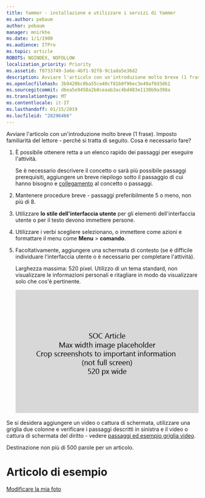 ```yaml
---
title: Yammer - installazione e utilizzare i servizi di Yammer
ms.author: pebaum
author: pebaum
manager: mnirkhe
ms.date: 1/1/1900
ms.audience: ITPro
ms.topic: article
ROBOTS: NOINDEX, NOFOLLOW
localization_priority: Priority
ms.assetid: f0733749-3a6e-4bf1-92f8-9c1ada5e36d2
description: Avviare l'articolo con un'introduzione molto breve (1 frase). Imposto familiarità del lettore - perché si tratta di seguito. Cosa è necessario fare?
ms.openlocfilehash: 3b9420bc0ba55ce40cf81b0f96ec3e49af0d3d61
ms.sourcegitcommit: d6ea5e9458a2b8ceaab3ac4bd483e1130b9a398a
ms.translationtype: MT
ms.contentlocale: it-IT
ms.lasthandoff: 01/15/2019
ms.locfileid: "28296466"
---
```

Avviare l'articolo con un'introduzione molto breve (1 frase). Imposto familiarità del lettore - perché si tratta di seguito. Cosa è necessario fare? 
  
1. È possibile ottenere retta a un elenco rapido dei passaggi per eseguire l'attività.
    
    Se è necessario descrivere il concetto o sarà più possibile passaggi prerequisiti, aggiungere un breve riepilogo sotto il passaggio di cui hanno bisogno e [collegamento](https://support.office.com/article/f37e7984-cf03-4fde-92d3-82970d7e241b.aspx) al concetto o passaggi. 
    
2. Mantenere procedure breve - passaggi preferibilmente 5 o meno, non più di 8.
    
3. Utilizzare **lo stile dell'interfaccia utente** per gli elementi dell'interfaccia utente o per il testo devono immettere persone. 
    
4. Utilizzare i verbi scegliere selezionano, o immettere come azioni e formattare il menu come **Menu** \> **comando**.
    
5. Facoltativamente, aggiungere una schermata di contesto (se è difficile individuare l'interfaccia utente o è necessario per completare l'attività).
    
    Larghezza massima: 520 pixel. Utilizzo di un tema standard, non visualizzare le informazioni personali e ritagliare in modo da visualizzare solo che cos'è pertinente. 
    
    ![Segnaposto - larghezza massima delle immagini ClipArt articolo SOC è 520 pixel](media/7d43d3be-8658-4a5b-aa15-ed62a47a2b24.png)
  
Se si desidera aggiungere un video o cattura di schermata, utilizzare una griglia due colonne e verificare i passaggi descritti in sinistra e il video o cattura di schermata del diritto - vedere [passaggi ed esempio griglia video](https://support.office.com/article/14ce8e82-efa0-47f5-bb84-94f078db3dae.aspx). 
  
Destinazione non più di 500 parole per un articolo.
  
# <a name="example-article"></a>Articolo di esempio

[Modificare la mia foto](https://support.office.com/article/555376e0-1fca-49ba-8434-307a0525c767.aspx)
  

